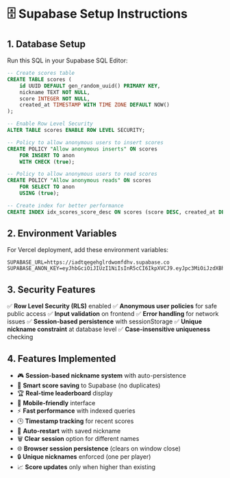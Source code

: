 # 🗄️ Supabase Setup Instructions

## 1. Database Setup

Run this SQL in your Supabase SQL Editor:

```sql
-- Create scores table
CREATE TABLE scores (
    id UUID DEFAULT gen_random_uuid() PRIMARY KEY,
    nickname TEXT NOT NULL,
    score INTEGER NOT NULL,
    created_at TIMESTAMP WITH TIME ZONE DEFAULT NOW()
);

-- Enable Row Level Security
ALTER TABLE scores ENABLE ROW LEVEL SECURITY;

-- Policy to allow anonymous users to insert scores
CREATE POLICY "Allow anonymous inserts" ON scores
    FOR INSERT TO anon
    WITH CHECK (true);

-- Policy to allow anonymous users to read scores
CREATE POLICY "Allow anonymous reads" ON scores
    FOR SELECT TO anon
    USING (true);

-- Create index for better performance
CREATE INDEX idx_scores_score_desc ON scores (score DESC, created_at DESC);
```

## 2. Environment Variables

For Vercel deployment, add these environment variables:

```
SUPABASE_URL=https://iadtqegehglrdwomfdhv.supabase.co
SUPABASE_ANON_KEY=eyJhbGciOiJIUzI1NiIsInR5cCI6IkpXVCJ9.eyJpc3MiOiJzdXBhYmFzZSIsInJlZiI6ImlhZHRxZWdlaGdscmR3b21mZGh2Iiwicm9sZSI6ImFub24iLCJpYXQiOjE3NTc3Njc5ODIsImV4cCI6MjA3MzM0Mzk4Mn0.tUGL8MF1_P8oaA5z2PL3HccJKrlfzCmmxM28Ju_gG8s
```

## 3. Security Features

✅ **Row Level Security (RLS)** enabled
✅ **Anonymous user policies** for safe public access
✅ **Input validation** on frontend
✅ **Error handling** for network issues
✅ **Session-based persistence** with sessionStorage
✅ **Unique nickname constraint** at database level
✅ **Case-insensitive uniqueness** checking

## 4. Features Implemented

- 🎮 **Session-based nickname system** with auto-persistence
- 💾 **Smart score saving** to Supabase (no duplicates)
- 🏆 **Real-time leaderboard** display
- 📱 **Mobile-friendly** interface
- ⚡ **Fast performance** with indexed queries
- 🕒 **Timestamp tracking** for recent scores
- 🔄 **Auto-restart** with saved nickname
- 🗑️ **Clear session** option for different names
- 🌐 **Browser session persistence** (clears on window close)
- 🔒 **Unique nicknames** enforced (one per player)
- 📈 **Score updates** only when higher than existing